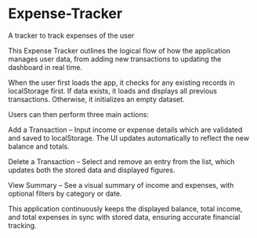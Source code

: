 # Expense-Tracker
A tracker to track expenses of the user

This Expense Tracker outlines the logical flow of how the application manages user data, from adding new transactions to updating the dashboard in real time.

When the user first loads the app, it checks for any existing records in localStorage first. If data exists, it loads and displays all previous transactions. Otherwise, it initializes an empty dataset.

Users can then perform three main actions:

Add a Transaction – Input income or expense details which are validated and saved to localStorage. The UI updates automatically to reflect the new balance and totals.

Delete a Transaction – Select and remove an entry from the list, which updates both the stored data and displayed figures.

View Summary – See a visual summary of income and expenses, with optional filters by category or date.

This application continuously keeps the displayed balance, total income, and total expenses in sync with stored data, ensuring accurate financial tracking.
